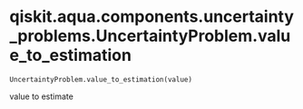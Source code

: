 # qiskit.aqua.components.uncertainty\_problems.UncertaintyProblem.value\_to\_estimation

`UncertaintyProblem.value_to_estimation(value)`

value to estimate
